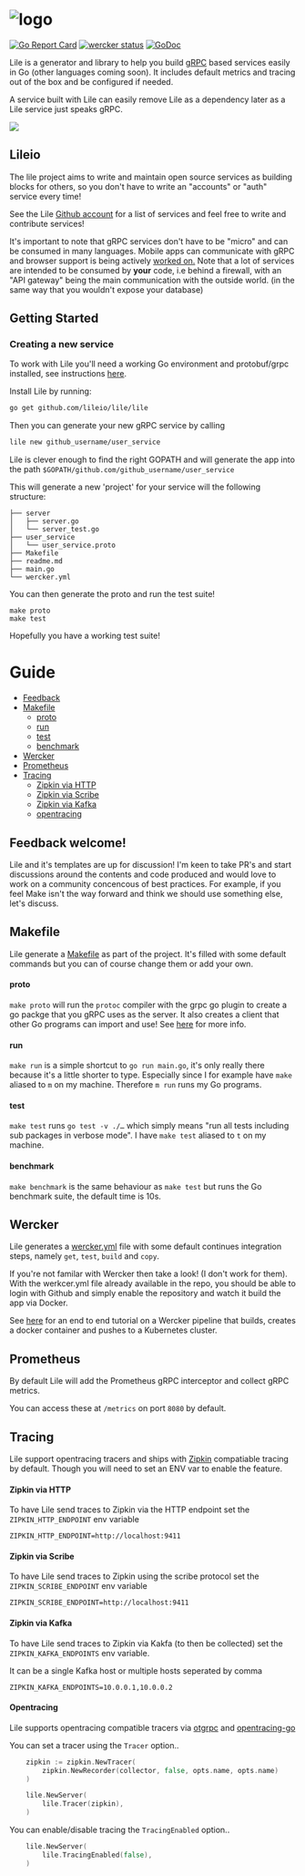 
# ![logo](https://cdn.rawgit.com/lileio/lile/readme/logo.svg)

[![Go Report Card](https://goreportcard.com/badge/github.com/lileio/lile)](https://goreportcard.com/report/github.com/lileio/lile) [![wercker status](https://app.wercker.com/status/655c3bdcdeb2334335fda4959f3ad5cb/s/master "wercker status")](https://app.wercker.com/project/byKey/655c3bdcdeb2334335fda4959f3ad5cb) [![GoDoc](https://godoc.org/github.com/lileio/lile?status.svg)](https://godoc.org/github.com/lileio/lile)

Lile is a generator and library to help you build [gRPC](http://grpc.io) based services easily in Go (other languages coming soon). It includes default metrics and tracing out of the box and be configured if needed.

A service built with Lile can easily remove Lile as a dependency later as a Lile service just speaks gRPC.

![](http://g.recordit.co/0kUVNorbsZ.gif)

## Lileio

The lile project aims to write and maintain open source services as building blocks for others, so you don't have to write an "accounts" or "auth" service every time!

See the Lile [Github account](https://github.com/lileio/) for a list of services and feel free to write and contribute services!

It's important to note that gRPC services don't have to be "micro" and can be consumed in many languages. Mobile apps can communicate with gRPC and browser support is being actively [worked on.](https://github.com/grpc/grpc/issues/8682) Note that a lot of services are intended to be consumed by __your__ code, i.e behind a firewall, with an "API gateway" being the main communication with the outside world. (in the same way that you wouldn't expose your database)

## Getting Started

### Creating a new service

To work with Lile you'll need a working Go environment and protobuf/grpc installed, see instructions [here](http://www.grpc.io/docs/quickstart/go.html).

Install Lile by running:

```Bash
go get github.com/lileio/lile/lile
```

Then you can generate your new gRPC service by calling

```Bash
lile new github_username/user_service
```

Lile is clever enough to find the right GOPATH and will generate the app into the path `$GOPATH/github.com/github_username/user_service`

This will generate a new 'project' for your service will the following structure:

``` 
├── server
│   ├── server.go
│   └── server_test.go
├── user_service
│   └── user_service.proto
├── Makefile
├── readme.md
├── main.go
└── wercker.yml
```

You can then generate the proto and run the test suite!

```
make proto
make test
```

Hopefully you have a working test suite!

# Guide

- [Feedback](#feedback-welcome)
- [Makefile](#makefile)
  - [proto](#proto)
  - [run](#run)
  - [test](#test)
  - [benchmark](#benchmark)
- [Wercker](#wercker)
- [Prometheus](#prometheus)
- [Tracing](#tracing)
  - [Zipkin via HTTP](#zipkin-via-http)
  - [Zipkin via Scribe](#zipkin-via-scribe)
  - [Zipkin via Kafka](#zipkin-via-kafka)
  - [opentracing](#opentracing)

## Feedback welcome!

Lile and it's templates are up for discussion! I'm keen to take PR's and start discussions around the contents and code produced and would love to work on a community concencous of best practices. For example, if you feel Make isn't the way forward and think we should use something else, let's discuss. 

## Makefile

Lile generate a [Makefile](http://mrbook.org/blog/tutorials/make/) as part of the project. It's filled with some default commands but you can of course change them or add your own.

#### proto

`make proto` will run the `protoc` compiler with the grpc go plugin to create a go packge that you gRPC uses as the server. It also creates a client that other Go programs can import and use! See [here](http://www.grpc.io/docs/quickstart/go.html) for more info.

#### run

`make run` is a simple shortcut to `go run main.go`, it's only really there because it's a little shorter to type. Especially since I for example have `make` aliased to `m` on my machine. Therefore `m run` runs my Go programs.

#### test

`make test` runs `go test -v ./…` which simply means "run all tests including sub packages in verbose mode". I have `make test` aliased to `t` on my machine.

#### benchmark

`make benchmark` is the same behaviour as `make test` but runs the Go benchmark suite, the default time is 10s.

## Wercker

Lile generates a [wercker.yml](http://devcenter.wercker.com/docs/wercker-yml/creating-a-yml) file with some default continues integration steps, namely `get`, `test`, `build` and `copy`.

If you're not familar with Wercker then take a look! (I don't work for them). With the werkcer.yml file already available in the repo, you should be able to login with Github and simply enable the repository and watch it build the app via Docker.

See [here](http://blog.wercker.com/kubernetes-workflows-tutorial) for an end to end tutorial on a Wercker pipeline that builds, creates a docker container and pushes to a Kubernetes cluster.


## Prometheus

By default Lile will add the Prometheus gRPC interceptor and collect gRPC metrics.

You can access these at `/metrics` on port `8080` by default.

## Tracing

Lile support opentracing tracers and ships with [Zipkin](http://zipkin.io/) compatiable tracing by default. Though you will need to set an ENV var to enable the feature.

#### Zipkin via HTTP

To have Lile send traces to Zipkin via the HTTP endpoint set the `ZIPKIN_HTTP_ENDPOINT` env variable

`ZIPKIN_HTTP_ENDPOINT=http://localhost:9411`

#### Zipkin via Scribe

To have Lile send traces to Zipkin using the scribe protocol set the `ZIPKIN_SCRIBE_ENDPOINT` env variable

`ZIPKIN_SCRIBE_ENDPOINT=http://localhost:9411`

#### Zipkin via Kafka

To have Lile send traces to Zipkin via Kakfa (to then be collected) set the `ZIPKIN_KAFKA_ENDPOINTS` env variable. 

It can be a single Kafka host or multiple hosts seperated by comma

`ZIPKIN_KAFKA_ENDPOINTS=10.0.0.1,10.0.0.2`

#### Opentracing

Lile supports opentracing compatible tracers via [otgrpc](https://github.com/grpc-ecosystem/grpc-opentracing/tree/master/go/otgrpc) and [opentracing-go](https://github.com/opentracing/opentracing-go)

You can set a tracer using the `Tracer` option..

``` go
	zipkin := zipkin.NewTracer(
		zipkin.NewRecorder(collector, false, opts.name, opts.name)
	)

	lile.NewServer(
		lile.Tracer(zipkin),
	)

```

You can enable/disable tracing the `TracingEnabled` option..

``` go
	lile.NewServer(
		lile.TracingEnabled(false),
	)
```
